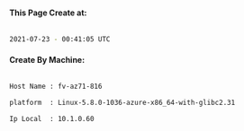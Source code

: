 
   
#### This Page Create at:

```bash

2021-07-23 - 00:41:05 UTC

```

#### Create By Machine:

```bash

Host Name : fv-az71-816

platform  : Linux-5.8.0-1036-azure-x86_64-with-glibc2.31

Ip Local  : 10.1.0.60

```

